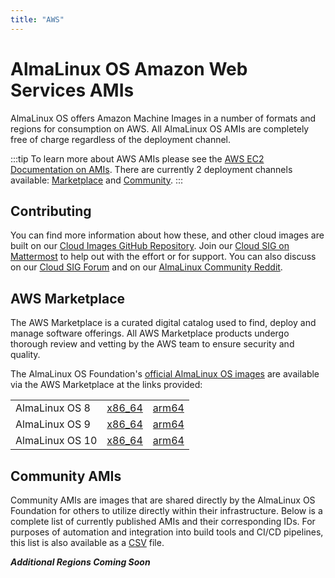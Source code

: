 ```yaml
---
title: "AWS"
---
```


# AlmaLinux OS Amazon Web Services AMIs

AlmaLinux OS offers Amazon Machine Images in a number of formats and regions for consumption on AWS. All AlmaLinux OS AMIs are completely free of charge regardless of the deployment channel.

:::tip
To learn more about AWS AMIs please see the [AWS EC2 Documentation on AMIs](https://docs.aws.amazon.com/AWSEC2/latest/UserGuide/AMIs.html). There are currently 2 deployment channels available: [Marketplace](#aws-marketplace) and [Community](#community-amis).
:::

## Contributing

You can find more information about how these, and other cloud images are built on our [Cloud Images GitHub Repository](https://github.com/AlmaLinux/cloud-images). Join our [Cloud SIG on Mattermost](https://chat.almalinux.org/almalinux/channels/sigcloud) to help out with the effort or for support. You can also discuss on our [Cloud SIG Forum](https://forums.almalinux.org/c/sigs/cloud-sig/10) and on our [AlmaLinux Community Reddit](https://www.reddit.com/r/AlmaLinux).

## AWS Marketplace

The AWS Marketplace is a curated digital catalog used to find, deploy and manage software offerings. All AWS Marketplace products undergo thorough review and vetting by the AWS team to ensure security and quality.

The AlmaLinux OS Foundation's [official AlmaLinux OS images](https://aws.amazon.com/marketplace/seller-profile?id=529d1014-352c-4bed-8b63-6120e4bd3342) are available via the AWS Marketplace at the links provided:

|                 |                                                                        |                                                                       |
| --------------- | ---------------------------------------------------------------------- | --------------------------------------------------------------------- |
| AlmaLinux OS 8  | [x86_64](https://aws.amazon.com/marketplace/pp/prodview-mku4y3g4sjrye) | [arm64](https://aws.amazon.com/marketplace/pp/prodview-zgsymdwitnxmm) |
| AlmaLinux OS 9  | [x86_64](https://aws.amazon.com/marketplace/pp/prodview-ykmb6re2rcouy) | [arm64](https://aws.amazon.com/marketplace/pp/prodview-pvttztrj2uzjk) |
| AlmaLinux OS 10 | [x86_64](https://aws.amazon.com/marketplace/pp/prodview-tommf6drdxv4w) | [arm64](https://aws.amazon.com/marketplace/pp/prodview-kh5sf2hbb7rnw) |

## Community AMIs

Community AMIs are images that are shared directly by the AlmaLinux OS Foundation for others to utilize directly within their infrastructure. Below is a complete list of currently published AMIs and their corresponding IDs. For purposes of automation and integration into build tools and CI/CD pipelines, this list is also available as a [CSV](https://wiki.almalinux.org/ci-data/aws_amis.csv) file.

**_Additional Regions Coming Soon_**

<Content :page-key="$site.pages.find(p => p.path === '/cloud/AWS_AMIS.html').key"/>
